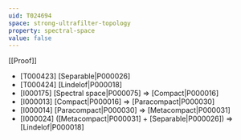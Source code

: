 ```yaml
---
uid: T024694
space: strong-ultrafilter-topology
property: spectral-space
value: false
---
```

[[Proof]]

* [T000423] [Separable|P000026]
* [T000424] [Lindelof|P000018]
* [I000175] [Spectral space|P000075] => [Compact|P000016]
* [I000013] [Compact|P000016] => [Paracompact|P000030]
* [I000014] [Paracompact|P000030] => [Metacompact|P000031]
* [I000024] ([Metacompact|P000031] + [Separable|P000026]) => [Lindelof|P000018]

